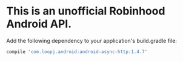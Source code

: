 This is an unofficial Robinhood Android API.
============================================
Add the following dependency to your application's build.gradle file: 
```gradle
compile 'com.loopj.android:android-async-http:1.4.7'
```
